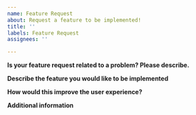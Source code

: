 ```yaml
---
name: Feature Request
about: Request a feature to be implemented!
title: ''
labels: Feature Request
assignees: ''

---
```


**Is your feature request related to a problem? Please describe.**

**Describe the feature you would like to be implemented**

**How would this improve the user experience?**

**Additional information**
